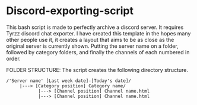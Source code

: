 # Discord-exporting-script
This bash script is made to perfectly archive a discord server. It requires Tyrzz discord chat exporter.
I have created this template in the hopes many other people use it, it creates a layout that aims to be as close as the original server is currently shown. Putting the server name on a folder, followed by category folders, and finally the channels of each numbered in order.

FOLDER STRUCTURE: The script creates the following directory structure.

    /'Server name' [Last week date]-[Today's date]/
         |---> [Category position] Category name/
                |---> [Channel position] Channel name.html
                |---> [Channel position] Channel name.html
